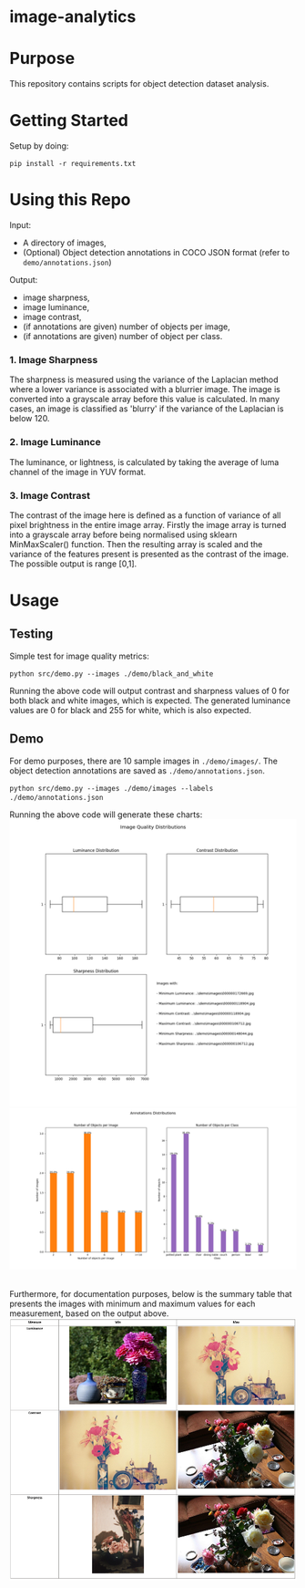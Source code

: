 # image-analytics

# Purpose
This repository contains scripts for object detection dataset analysis.
  
# Getting Started
Setup by doing:
```
pip install -r requirements.txt
```

# Using this Repo
Input: 
- A directory of images,
- (Optional) Object detection annotations in COCO JSON format (refer to `demo/annotations.json`)

Output:
- image sharpness,
- image luminance,
- image contrast,
- (if annotations are given) number of objects per image,
- (if annotations are given) number of object per class.

### 1. Image Sharpness
The sharpness is measured using the variance of the Laplacian method where a lower variance is associated with a blurrier image. 
The image is converted into a grayscale array before this value is calculated. 
In many cases, an image is classified as 'blurry' if the variance of the Laplacian is below 120.

### 2. Image Luminance
The luminance, or lightness, is calculated by taking the average of luma channel of the image in YUV format. 

### 3. Image Contrast
The contrast of the image here is defined as a function of variance of all pixel brightness in the entire image array. 
Firstly the image array is turned into a grayscale array before being normalised using sklearn MinMaxScaler() function. 
Then the resulting array is scaled and the variance of the features present is presented as the contrast of the image. The possible output is range [0,1].

# Usage
## Testing
Simple test for image quality metrics:
```
python src/demo.py --images ./demo/black_and_white
```
Running the above code will output contrast and sharpness values of 0 for both black and white images, which is expected. 
The generated luminance values are 0 for black and 255 for white, which is also expected. 

## Demo
For demo purposes, there are 10 sample images in `./demo/images/`.
The object detection annotations are saved as `./demo/annotations.json`.
```
python src/demo.py --images ./demo/images --labels ./demo/annotations.json
```
Running the above code will generate these charts:
![Image metrics](https://github.com/nadyadarmawan/image-analytics/blob/main/docs/images_analysis.png?raw=true)
![Annotations stats](https://github.com/nadyadarmawan/image-analytics/blob/main/docs/annotations_analysis.png?raw=true)

<br>Furthermore, for documentation purposes, below is the summary table that presents the images with minimum and maximum values for each measurement, based on the output above.
![Summary](https://github.com/nadyadarmawan/image-analytics/blob/main/docs/summary.png?raw=true)
